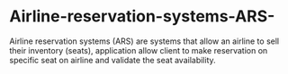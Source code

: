 # Airline-reservation-systems-ARS-
Airline reservation systems (ARS) are systems that allow an airline to sell their inventory (seats), application allow client to make reservation on specific seat on airline and validate the seat availability.
